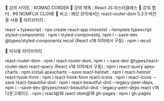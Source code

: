 📍 강의 사이트 : NOMAD CORDER
📍 강의 제목 : React JS 마스터클래스
📍 강의 챕터 : #9 NOMFLIX CLONE
📍 비고 : 해당 강의에서는 react-router-dom 5.3.0 버전을 사용
📍 라이브러리 :

react + typescript : npx create-react-app checklist --template typescript
styled-components : npm i styled-components, npm i --save-dev @types/styled-components
recoil (React v18 이하에서 구동) : npm i recoil 

🚫 미사용 라이브러리

react-router-dom : npm i react-router-dom, npm i --save-dev @types/react-router-dom
react-query (React v18 이하에서 구동) : npm i react-query 
apex-charts : npm install apexcharts --save
react-helmet : npm i react-helmet
react-hook-form : npm i react-hook-form
react-icons : npm i react-icons --save
react-beautiful-dnd : npm i react-beautiful-dnd --legacy-peer-deps, npm i --save-dev @types/react-beautiful-dnd --legacy-peer-deps
react v18 다운그레이드 : npm i react@18 react-dom@18
gh-pages : npm i gh-pages